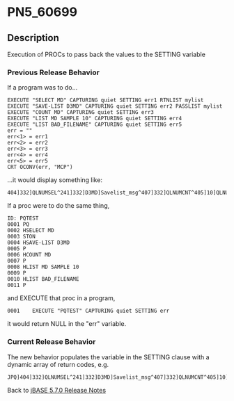 # PN5_60699

<PageHeader />

## Description

Execution of PROCs to pass back the values to the SETTING variable

### Previous Release Behavior

If a program was to do...

```
EXECUTE "SELECT MD" CAPTURING quiet SETTING err1 RTNLIST mylist
EXECUTE "SAVE-LIST D3MD" CAPTURING quiet SETTING err2 PASSLIST mylist
EXECUTE "COUNT MD" CAPTURING quiet SETTING err3
EXECUTE "LIST MD SAMPLE 10" CAPTURING quiet SETTING err4
EXECUTE "LIST BAD_FILENAME" CAPTURING quiet SETTING err5
err = ""
err<1> = err1
err<2> = err2
err<3> = err3
err<4> = err4
err<5> = err5
CRT OCONV(err, "MCP")
```

...it would display something like:

```
404]332]QLNUMSEL^241]332]D3MD]Savelist_msg^407]332]QLNUMCNT^405]10]QLNUMLIST^401]QLBADFILE
```

If a proc were to do the same thing,

```
ID: PQTEST
0001 PQ
0002 HSELECT MD
0003 STON
0004 HSAVE-LIST D3MD
0005 P
0006 HCOUNT MD
0007 P
0008 HLIST MD SAMPLE 10
0009 P
0010 HLIST BAD_FILENAME
0011 P
```

and EXECUTE that proc in a program,

```
0001    EXECUTE "PQTEST" CAPTURING quiet SETTING err
```

it would return NULL in the "err" variable.

### Current Release Behavior

The new behavior populates the variable in the SETTING clause with a dynamic array of return codes, e.g.

```
JPQ]404]332]QLNUMSEL^241]332]D3MD]Savelist_msg^407]332]QLNUMCNT^405]10]QLNUMLIST^401]QLBADFILE
```

Back to [jBASE 5.7.0 Release Notes](./../README.md)

<PageFooter />
